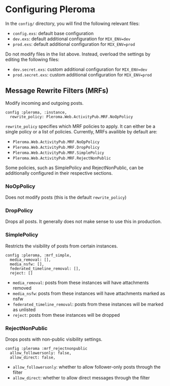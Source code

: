 # Configuring Pleroma

In the `config/` directory, you will find the following relevant files:

* `config.exs`: default base configuration
* `dev.exs`: default additional configuration for `MIX_ENV=dev`
* `prod.exs`: default additional configuration for `MIX_ENV=prod`


Do not modify files in the list above.
Instead, overload the settings by editing the following files:

* `dev.secret.exs`: custom additional configuration for `MIX_ENV=dev`
* `prod.secret.exs`: custom additional configuration for `MIX_ENV=prod`

## Message Rewrite Filters (MRFs)

Modify incoming and outgoing posts.

    config :pleroma, :instance,
      rewrite_policy: Pleroma.Web.ActivityPub.MRF.NoOpPolicy

`rewrite_policy` specifies which MRF policies to apply.
It can either be a single policy or a list of policies.
Currently, MRFs availible by default are:

* `Pleroma.Web.ActivityPub.MRF.NoOpPolicy`
* `Pleroma.Web.ActivityPub.MRF.DropPolicy`
* `Pleroma.Web.ActivityPub.MRF.SimplePolicy`
* `Pleroma.Web.ActivityPub.MRF.RejectNonPublic`

Some policies, such as SimplePolicy and RejectNonPublic,
can be additionally configured in their respective sections.

### NoOpPolicy

Does not modify posts (this is the default `rewrite_policy`)

### DropPolicy

Drops all posts.
It generally does not make sense to use this in production.

### SimplePolicy

Restricts the visibility of posts from certain instances.

    config :pleroma, :mrf_simple,
      media_removal: [],
      media_nsfw: [],
      federated_timeline_removal: [],
      reject: []

* `media_removal`: posts from these instances will have attachments 
   removed
* `media_nsfw`: posts from these instances will have attachments marked
   as nsfw
* `federated_timeline_removal`: posts from these instances will be 
   marked as unlisted
* `reject`: posts from these instances will be dropped

### RejectNonPublic

Drops posts with non-public visibility settings.

    config :pleroma :mrf_rejectnonpublic
      allow_followersonly: false,
      allow_direct: false,

* `allow_followersonly`: whether to allow follower-only posts through
   the filter
* `allow_direct`: whether to allow direct messages through the filter
